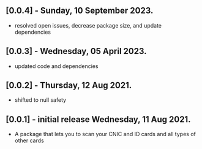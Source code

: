 ## [0.0.4] -  Sunday, 10 September 2023.

* resolved open issues, decrease package size, and update dependencies

## [0.0.3] -  Wednesday, 05 April 2023.

* updated code and dependencies

## [0.0.2] -  Thursday, 12 Aug 2021.

* shifted to null safety

## [0.0.1] - initial release Wednesday, 11 Aug 2021.

* A package that lets you to scan your CNIC and ID cards and all types of other cards